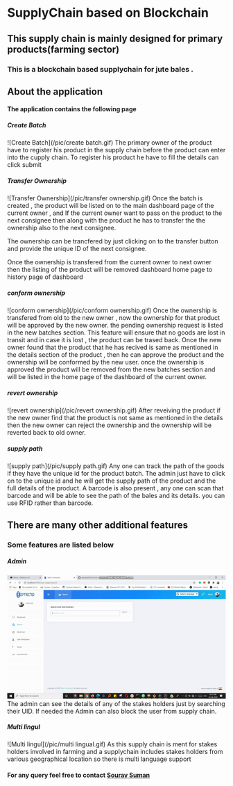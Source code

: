# SupplyChain based on Blockchain
## This supply chain is mainly designed for primary products(farming sector)
### This is a blockchain based supplychain for jute bales . 


## About the application
#### The application contains the following page

##### Create Batch
![Create Batch](/pic/create batch.gif)
The primary owner of the product have to register his product in the supply chain before the product can enter into the cupply chain.
To register his product he have to fill the details can click submit

##### Transfer Ownership
  ![Transfer Ownership](/pic/transfer ownership.gif)
  Once the batch is created , the product will be listed on to the main dashboard page of the current owner , and If the current owner want to pass on the product to the next consignee then along with the product he has to transfer the the ownership also to the next consignee.
  
  The ownership can be trancfered by just clicking on to the transfer button and provide the unique ID of the next consignee.
  
  Once the ownership is transfered from the current owner to next owner then the listing of the product will be removed dashboard home page to history page of dashboard
 
##### conform ownership
  ![conform ownership](/pic/conform ownership.gif)
  Once the ownership is transfered from old to the new owner , now the ownership for that product will be approved by the new owner.
  the pending ownership request is listed in the new batches section.
  This feature will ensure that no goods are lost in transit and in case it is lost , the product can be trased back.
  Once the new owner found that the product that he has recived is same as mentioned in the details section of the product , then he can approve the product and the ownership will be conformed by the new user. 
  once the ownership is approved the product will be removed from the new batches section and will be listed in the home page of the dashboard of the current owner.

##### revert ownership
  ![revert ownership](/pic/revert ownership.gif)
  After reveiving the product if the new owner find that the product is not same as mentioned in the details then the new owner can reject the ownership and the ownership will be reverted back to old owner.
  
##### supply path
  ![supply path](/pic/supply path.gif)
  Any one can track the path of the goods if they have the unique id for the product batch.
  The admin just have to click on to the unique id and he will get the supply path of the product and the full details of the product.
  A barcode is also present , any one can scan that barcode and will be able to see the path of the bales and its details.
  you can use RFID rather than barcode.
  
  ## There are many other additional features
  ### Some features are listed below 
  
  ##### Admin
   ![Admin](/pic/admin.gif)
   The admin can see the details of any of the stakes holders just by searching their UID.
   If needed the Admin can also block the user from supply chain.
   
##### Multi lingul   
   ![Multi lingul](/pic/multi lingual.gif)
    As this supply chain is ment for stakes holders involved in farming and a supplychain includes stakes holders from various geographical location so there is multi language support 

  

#### For any query feel free to contact [Sourav Suman ](https://www.linkedin.com/in/srvsmn)

